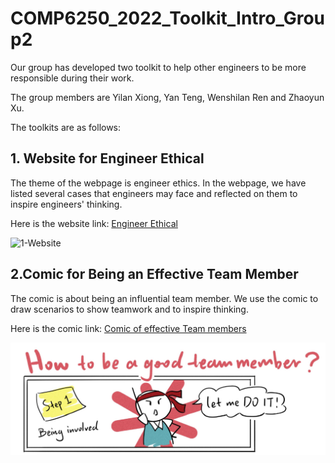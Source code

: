 # COMP6250_2022_Toolkit_Intro_Group2

Our group has developed two toolkit to help other engineers to be more responsible during their work.

The group members are Yilan Xiong, Yan Teng, Wenshilan Ren and Zhaoyun Xu.

The toolkits are as follows:

## 1. Website for Engineer Ethical

The theme of the webpage is engineer ethics. In the webpage, we have listed several cases that engineers may face and reflected on them to inspire engineers' thinking.

Here is the website link: [Engineer Ethical](https://site-945304-2190-3721.mysxl.cn/) 

![1-Website](https://raw.githubusercontent.com/NorthanX/COMP6250_2022_Toolkit_Intro_Group2/main/1-%20Website.png)

## 2.Comic for Being an Effective Team Member

The comic is about being an influential team member. We use the comic to draw scenarios to show teamwork and to inspire thinking.

Here is the comic link: [Comic of effective Team members](https://github.com/wenshilanR/Comic_for_COMP6250_2022_Toolkit_Group2)

![2-Comic](https://raw.githubusercontent.com/NorthanX/COMP6250_2022_Toolkit_Intro_Group2/main/2-%20Comic.png)

